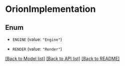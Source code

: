# OrionImplementation

## Enum


* `ENGINE` (value: `"Engine"`)

* `RENDER` (value: `"Render"`)


[[Back to Model list]](../README.md#documentation-for-models) [[Back to API list]](../README.md#documentation-for-api-endpoints) [[Back to README]](../README.md)


